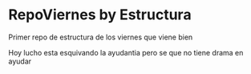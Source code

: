# RepoViernes by Estructura
Primer repo de estructura de los viernes que viene bien 


Hoy lucho esta esquivando la ayudantia pero se que no tiene drama en ayudar


